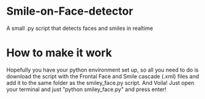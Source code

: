 # Smile-on-Face-detector
A small .py script that detects faces and smiles in realtime

# How to make it work
Hopefully you have your python environment set up, so all you need to do is download the script with the Frontal Face and Smile cascade (.xml) files and add it to the same folder as the smiley_face.py script.
And Voila!
Just open your terminal and just "python smiley_face.py" and press enter!

